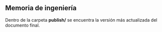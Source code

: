 Memoria de ingeniería
---------------------

Dentro de la carpeta **publish/** se encuentra la versión más actualizada del documento final.
